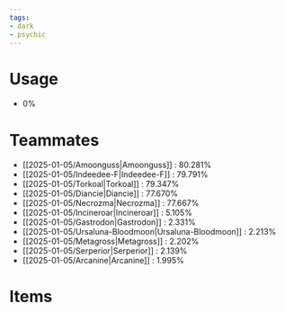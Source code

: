 ```yaml
---
tags:
- dark
- psychic
---
```

# Usage
- 0%
# Teammates
- [[2025-01-05/Amoonguss|Amoonguss]] : 80.281%
- [[2025-01-05/Indeedee-F|Indeedee-F]] : 79.791%
- [[2025-01-05/Torkoal|Torkoal]] : 79.347%
- [[2025-01-05/Diancie|Diancie]] : 77.670%
- [[2025-01-05/Necrozma|Necrozma]] : 77.667%
- [[2025-01-05/Incineroar|Incineroar]] : 5.105%
- [[2025-01-05/Gastrodon|Gastrodon]] : 2.331%
- [[2025-01-05/Ursaluna-Bloodmoon|Ursaluna-Bloodmoon]] : 2.213%
- [[2025-01-05/Metagross|Metagross]] : 2.202%
- [[2025-01-05/Serperior|Serperior]] : 2.139%
- [[2025-01-05/Arcanine|Arcanine]] : 1.995%
# Items